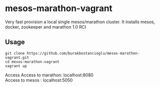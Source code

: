# mesos-marathon-vagrant
Very fast provision a local single mesos/marathon cluster.
It installs mesos, docker, zookeeper and marathon 1.0 RCI
## Usage 
```shell
git clone https://github.com/burakbostancioglu/mesos-marathon-vagrant.git
cd mesos-marathon-vagrant
vagrant up
```
Access
Access to marathon:  localhost:8080  
Access to mesos : localhost:5050   
